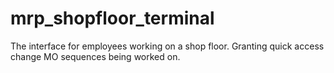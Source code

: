 mrp_shopfloor_terminal
======================

The interface for employees working on a shop floor. Granting quick access change MO sequences being worked on.
